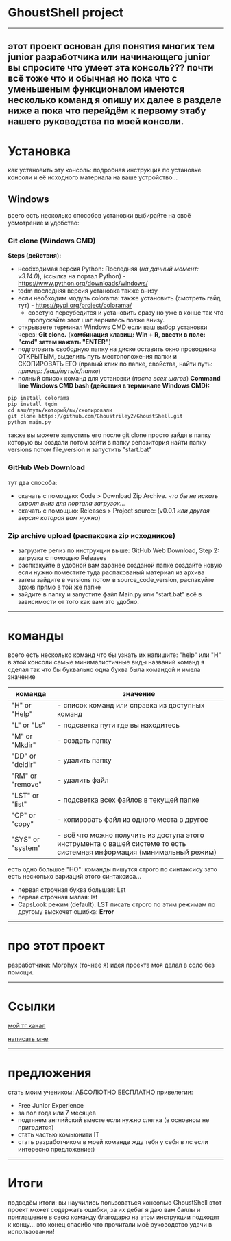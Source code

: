 # GhoustShell project
---
этот проект основан для понятия многих тем junior разработчика или начинающего junior
вы спросите что умеет эта консоль??? почти всё тоже что и обычная но пока что с уменьшеным функционалом имеются несколько команд
я опишу их далее в разделе ниже а пока что перейдём к первому этабу нашего руководства по моей консоли.
---
# Установка
как установить эту консоль: подробная инструкция по установке консоли и её исходного материала на ваше устройство...

## Windows
всего есть несколько способов установки выбирайте на своё усмотрение и удобство:

### Git clone (Windows CMD)
**Steps (действия):**
- необходимая версия Python: Последняя (*на данный момент: v3.14.0*), (ссылка на портал Python) - https://www.python.org/downloads/windows/
- tqdm последняя версия установка также внизу
- если необходим модуль colorama: также установить (смотреть гайд тут) - https://pypi.org/project/colorama/
  - советую переубедится и установить сразу но уже в конце так что пропускайте этот шаг вернитесь позже внизу.
- открываете терминал Windows CMD если ваш выбор установки через: **Git clone.** (**комбинация клавищ: Win + R, ввести в поле: "cmd" затем нажать "ENTER"**)
- подготовить свободную папку на диске оставить окно проводника ОТКРЫТЫМ, выделить путь местоположения папки и СКОПИРОВАТЬ ЕГО (правый клик по папке, свойства, найти путь: *пример: /ваш/путь/к/папке*)
- полный список команд для установки (*после всех шагов*)
**Command line Windows CMD bash (действия в терминале Windows CMD):**
```
pip install colorama
pip install tqdm
cd ваш/путь/который/вы/скопировали
git clone https://github.com/Ghoustriley2/GhoustShell.git
python main.py
```
также вы можете запустить его после git clone просто зайдя в папку которую вы создали потом зайти в папку репозитория найти папку versions потом file_version и запустить "start.bat"

### GitHub Web Download
тут два способа:
- скачать с помощью: Code > Download Zip Archive. *что бы не искать скролл вниз для портала загрузок...*
- скачать с помощью: Releases > Project source: (v0.0.1 *или другая версия которая вам нужна*)

### Zip archive upload (распаковка zip исходников)
- загрузите релиз по инструкции выше: GitHub Web Download, Step 2: загрузка с помощью Releases
- распкакуйте в удобной вам заранее созданой папке создайте новую если нужно поместите туда распакованый материал из архива
- затем зайдите в versions потом в source_code_version, распакуйте архив прямо в той же папке
- зайдите в папку и запустите файл Main.py или "start.bat" всё в зависимости от того как вам это удобно.

---

# команды

всего есть несколько команд что бы узнать их напишите: "help" или "H"
в этой консоли самые минималистичные виды названий команд я сделал так что бы буквально одна буква была командой и имела значение

| команда | значение |
|---------|----------|
| "H" or "Help" | - список команд или справка из доступных команд |
| "L" or "Ls" | - подсветка пути где вы находитесь |
| "M" or "Mkdir" | - создать папку |
| "DD" or "deldir" | - удалить папку |
| "RM" or "remove" | - удалить файл |
| "LST" or "list" | - подсветка всех файлов в текущей папке |
| "CP" or "copy" | - копировать файл из одного места в другое |
| "SYS" or "system" | - всё что можно получить из доступа этого инструмента о вашей системе то есть системная информация (минимальный режим) |

есть одно большое "НО": команды пишутся строго по синтаксису зато есть несколько вариаций этого синтаксиса...
- первая строчная буква большая: Lst
- первая строчная малая: lst
- CapsLook режим (default): LST
писать строго по этим режимам по другому выскочет ошибка: **Error**

---

# про этот проект
разработчики: Morphyx (точнее я)
идея проекта моя
делал в соло без помощи.

---

# Ссылки
[мой тг канал](https://t.me/pythonunluck)

[написать мне](https://t.me/pydestroyer)

---

# предложения
стать моим учеником: АБСОЛЮТНО БЕСПЛАТНО
привелегии:
- Free Junior Experience
- за пол года или 7 месяцев
- подтянем английский вместе если нужно слегка (в основном не пригодится)
- стать частью комьюнити IT
- стать разработчиком в моей команде
жду тебя у себя в лс если интересно предложение:)

---

# Итоги
подведём итоги: вы научились пользоваться консолью GhoustShell
этот проект может содержать ошибки, за их дебаг я даю вам баллы и приглашение в свою команду
благодарю на этом инструкции подходят к концу...
это конец спасибо что прочитали моё руководство удачи в использовании!
